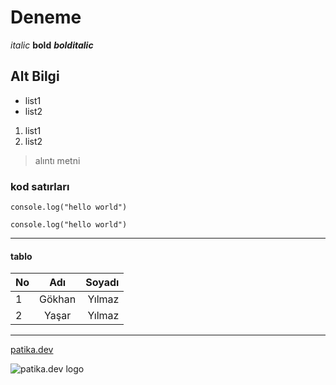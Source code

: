 # Deneme
*italic* **bold** ***bolditalic***

## Alt Bilgi
- list1
- list2

1. list1
2. list2

> alıntı metni

### kod satırları

`
console.log("hello world")
`

```
console.log("hello world")
```
---
#### tablo

| No | Adı | Soyadı |
| :--- | :--: | --: |
| 1 | Gökhan | Yılmaz |
| 2 | Yaşar | Yılmaz |

---
[patika.dev](http://patika.dev)

![patika.dev logo](https://global-uploads.webflow.com/6097e0eca1e87557da031fef/609859a191abe5d64b17fed3_Patika%20logo-p-500.png)

